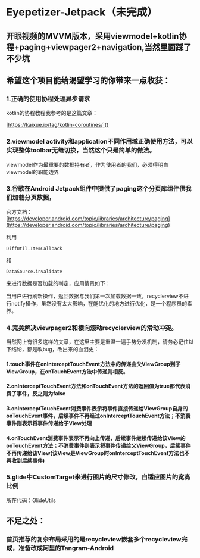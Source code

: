 # Eyepetizer-Jetpack（未完成）

## 开眼视频的MVVM版本，采用viewmodel+kotlin协程+paging+viewpager2+navigation,当然里面踩了不少坑

## 希望这个项目能给渴望学习的你带来一点收获：

### 1.正确的使用协程处理异步请求 

kotlin的协程教程我参考的是这篇文章：

[https://kaixue.io/tag/kotlin-coroutines/]()

### 2.viewmodel activity和application不同作用域正确使用方法，可以实现整体toolbar无缝切换，当然这个只是简单的做法。

viewmodel作为最重要的数据持有者，作为使用者的我们，必须得明白viewmodel的职能边界

### 3.谷歌在Android Jetpack组件中提供了paging这个分页库组件供我们加载分页数据，

官方文档：[https://developer.android.com/topic/libraries/architecture/paging](https://developer.android.com/topic/libraries/architecture/paging)

利用

```
DiffUtil.ItemCallback
```

和

```
DataSource.invalidate
```

来进行数据是否加载的判定，应用情景如下：

当用户进行刷新操作，返回数据与我们第一次加载数据一致，recyclerview不进行notify操作，虽然没有太大影响，在能优化的地方进行优化，是一个程序员的素养。

### 4.完美解决viewpager2和横向滚动recyclerview的滑动冲突。

当然网上有很多这样的文章，在这里主要是重温一遍手势分发机制，请务必记住以下结论，都是改bug，改出来的血泪史：

#### 1.touch事件在onInterceptTouchEvent方法中的传递由父ViewGroup到子ViewGroup，在onTouchEvent方法中传递则相反。

#### 2.onInterceptTouchEvent方法和onTouchEvent方法的返回值为true都代表消费了事件，反之则为false

#### 3.onInterceptTouchEvent消费事件表示将事件直接传递给ViewGroup自身的onTouchEvent事件，后续事件不再经过onInterceptTouchEvent方法；不消费事件则表示将事件传递给子View处理

#### 4.onTouchEvent消费事件表示不再向上传递，后续事件继续传递给该View的onTouchEvent方法；不消费事件则表示将事件传递给父ViewGroup，后续事件不再传递给该View(该View是ViewGroup时onInterceptTouchEvent方法也不再收到后续事件)

### 5.glide中CustomTarget来进行图片的尺寸修改，自适应图片的宽高比例

所在代码：GlideUtils



## 不足之处：

### 首页推荐的复杂布局采用的是recycleview嵌套多个recycleview完成，准备改成阿里的Tangram-Android





